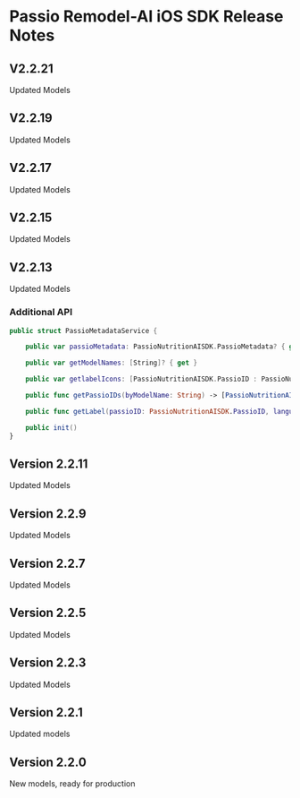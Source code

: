 # Passio Remodel-AI iOS SDK Release Notes

## V2.2.21
Updated Models

## V2.2.19
Updated Models

## V2.2.17
Updated Models

## V2.2.15
Updated Models

## V2.2.13
Updated Models

### Additional API 
```swift
public struct PassioMetadataService {

    public var passioMetadata: PassioNutritionAISDK.PassioMetadata? { get }

    public var getModelNames: [String]? { get }

    public var getlabelIcons: [PassioNutritionAISDK.PassioID : PassioNutritionAISDK.PassioID]? { get }

    public func getPassioIDs(byModelName: String) -> [PassioNutritionAISDK.PassioID]?

    public func getLabel(passioID: PassioNutritionAISDK.PassioID, languageCode: String = "en") -> String?

    public init()
}
```

## Version 2.2.11
Updated Models

## Version 2.2.9
Updated Models

## Version 2.2.7
Updated Models

## Version 2.2.5
Updated Models

## Version 2.2.3
Updated Models

## Version  2.2.1
Updated models

## Version  2.2.0
New models, ready for production